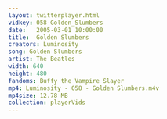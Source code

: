 ```yaml
---
layout: twitterplayer.html
vidkey: 058-Golden_Slumbers
date:   2005-03-01 10:00:00
title:  Golden Slumbers
creators: Luminosity
song: Golden Slumbers
artist: The Beatles
width: 640
height: 480
fandoms: Buffy the Vampire Slayer
mp4: Luminosity - 058 - Golden Slumbers.m4v
mp4size: 12.78 MB
collection: playerVids
---
```


  <div>
  
  </div>
  